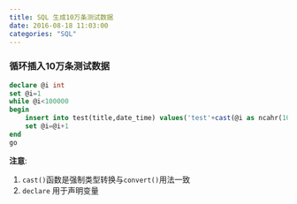 ```yaml
---
title: SQL 生成10万条测试数据
date: 2016-08-18 11:03:00
categories: "SQL"
---
```

### 循环插入10万条测试数据 ###
```sql
declare @i int
set @i=1
while @i<100000
begin
    insert into test(title,date_time) values('test'+cast(@i as ncahr(10)),getdate())
    set @i=@i+1
end
go

```
**注意**:  
1. `cast()`函数是强制类型转换与`convert()`用法一致
2. `declare` 用于声明变量
<!-- more -->
